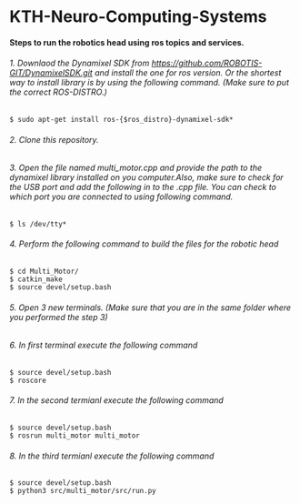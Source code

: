 # KTH-Neuro-Computing-Systems

#### Steps to run the robotics head using ros topics and services.

###### 1. Downlaod the Dynamixel SDK from https://github.com/ROBOTIS-GIT/DynamixelSDK.git and install the one for ros version. Or the shortest way to install library is by using the following command. (Make sure to put the correct ROS-DISTRO.)
```
$ sudo apt-get install ros-{$ros_distro}-dynamixel-sdk*
```
###### 2. Clone this repository.
###### 3. Open the file named multi_motor.cpp and provide the path to the dynamixel library installed on you computer.Also, make sure to check for the USB port and add the following in to the .cpp file. You can check to which port you are connected to using following command. 
```
$ ls /dev/tty*
```
###### 4. Perform the following command to build the files for the robotic head

```
$ cd Multi_Motor/
$ catkin_make
$ source devel/setup.bash
```

###### 5. Open 3 new terminals. (Make sure that you are in the same folder where you performed the step 3)
###### 6. In first terminal execute the following command 

```
$ source devel/setup.bash
$ roscore
```
###### 7. In the second termianl execute the following command 
```
$ source devel/setup.bash
$ rosrun multi_motor multi_motor
```
###### 8. In the third termianl execute the following command

```
$ source devel/setup.bash
$ python3 src/multi_motor/src/run.py
```
